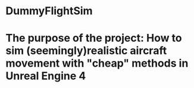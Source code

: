 # DummyFlightSim


The purpose of the project: How to sim (seemingly)realistic aircraft movement with "cheap" methods in Unreal Engine 4
=======

